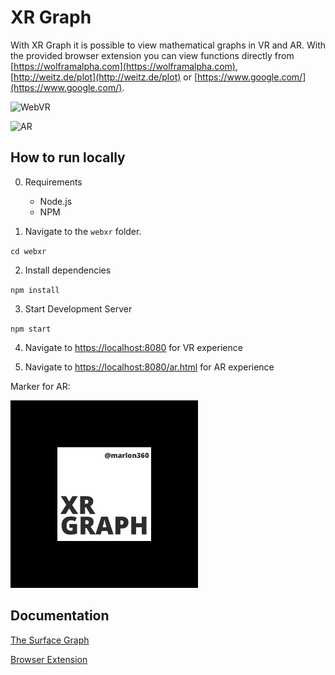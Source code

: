 # XR Graph

With XR Graph it is possible to view mathematical graphs in VR and AR.
With the provided browser extension you can view functions directly from [https://wolframalpha.com](https://wolframalpha.com), [http://weitz.de/plot](http://weitz.de/plot) or [https://www.google.com/](https://www.google.com/).

![WebVR](./media/webxr.gif)

![AR](./media/ar.gif)

## How to run locally
0. Requirements
    - Node.js
    - NPM

1. Navigate to the `webxr` folder.

`cd webxr`

2. Install dependencies

`npm install`

3. Start Development Server

`npm start`

4. Navigate to [https://localhost:8080](https://localhost:8080) for VR experience

5. Navigate to [https://localhost:8080/ar.html](https://localhost:8080/ar.html) for AR experience

Marker for AR:

<img src="./webxr/src/images/marker.png" alt="ar marker" width="300"/>

## Documentation

[The Surface Graph](./docs/graph.md)

[Browser Extension](./docs/browser_extension.md)